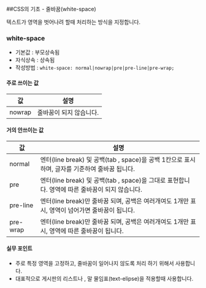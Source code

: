 ##CSS의 기초 - 줄바꿈(white-space)

텍스트가 영역을 벗어나려 할때 처리하는 방식을 지정합니다.

### white-space
- 기본값 : 부모상속됨
- 자식상속 : 상속됨
- 작성방법 : `white-space: normal|nowrap|pre|pre-line|pre-wrap;`

#### 주로 쓰이는 값
값 | 설명
---| ----
nowrap | 줄바꿈이 되지 않습니다.

#### 거의 안쓰이는 값
값 | 설명
---| ----
normal | 엔터(line break) 및 공백(tab , space)을 공백 1칸으로 표시하며, 글자를 기준하여 줄바꿈 됩니다.
pre | 엔터(line break) 및 공백(tab , space)을 그대로 표현합니다. 영역에 따른 줄바꿈이 되지 않습니다.
pre-line | 엔터(line break)만 줄바꿈 되며, 공백은 여러개여도 1개만 표시, 영역이 넘어가면 줄바꿈이 됩니다.
pre-wrap | 엔터(line break)만 줄바꿈 되며, 공백은 여러개여도 1개만 표시, 영역에 따른 줄바꿈이 됩니다.

#### 실무 포인트
- 주로 특정 영역을 고정하고, 줄바꿈이 일어나지 않도록 처리 하기 위해서 사용합니다.
- 대표적으로 게시판의 리스트나 , 말 물임표(text-elipse)을 적용할때 사용합니다.